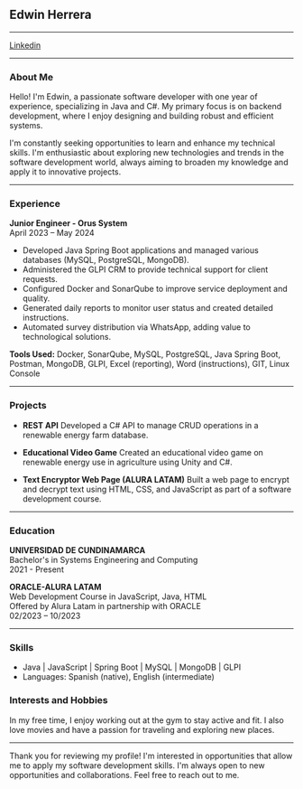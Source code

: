 ## Edwin Herrera

---

[Linkedin](www.linkedin.com/in/edwin-herrera1917)

---
### About Me

Hello! I'm Edwin, a passionate software developer with one year of experience, specializing in Java and C#. My primary focus is on backend development, where I enjoy designing and building robust and efficient systems.

I'm constantly seeking opportunities to learn and enhance my technical skills. I'm enthusiastic about exploring new technologies and trends in the software development world, always aiming to broaden my knowledge and apply it to innovative projects.

---

### Experience

**Junior Engineer - Orus System**  
April 2023 – May 2024  

- Developed Java Spring Boot applications and managed various databases (MySQL, PostgreSQL, MongoDB).
- Administered the GLPI CRM to provide technical support for client requests.
- Configured Docker and SonarQube to improve service deployment and quality.
- Generated daily reports to monitor user status and created detailed instructions.
- Automated survey distribution via WhatsApp, adding value to technological solutions.

**Tools Used:** Docker, SonarQube, MySQL, PostgreSQL, Java Spring Boot, Postman, MongoDB, GLPI, Excel (reporting), Word (instructions), GIT, Linux Console

---

### Projects

- **REST API**
  Developed a C# API to manage CRUD operations in a renewable energy farm database.

- **Educational Video Game**
  Created an educational video game on renewable energy use in agriculture using Unity and C#.

- **Text Encryptor Web Page (ALURA LATAM)**
  Built a web page to encrypt and decrypt text using HTML, CSS, and JavaScript as part of a software development course.

---

### Education

**UNIVERSIDAD DE CUNDINAMARCA**  
Bachelor's in Systems Engineering and Computing  
2021 - Present

**ORACLE-ALURA LATAM**  
Web Development Course in JavaScript, Java, HTML  
Offered by Alura Latam in partnership with ORACLE  
02/2023 – 10/2023

---

### Skills

- Java | JavaScript | Spring Boot | MySQL | MongoDB | GLPI
- Languages: Spanish (native), English (intermediate)

### Interests and Hobbies

In my free time, I enjoy working out at the gym to stay active and fit. I also love movies and have a passion for traveling and exploring new places.

---

Thank you for reviewing my profile! I'm interested in opportunities that allow me to apply my software development skills. I'm always open to new opportunities and collaborations. Feel free to reach out to me.
